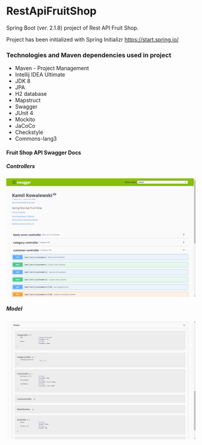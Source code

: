 # RestApiFruitShop

Spring Boot (ver. 2.1.8) project of Rest API Fruit Shop.

Project has been initialized with Spring Initializr https://start.spring.io/

### Technologies and Maven dependencies used in project
* Maven - Project Management
* Intellij IDEA Ultimate
* JDK 8
* JPA
* H2 database
* Mapstruct
* Swagger
* JUnit 4
* Mockito
* JaCoCo
* Checkstyle
* Commons-lang3

#### Fruit Shop API  Swagger Docs
##### Controllers
![](FruitShopDocs_1.png)
##### Model
![](FruitShopDocs_2.png)
